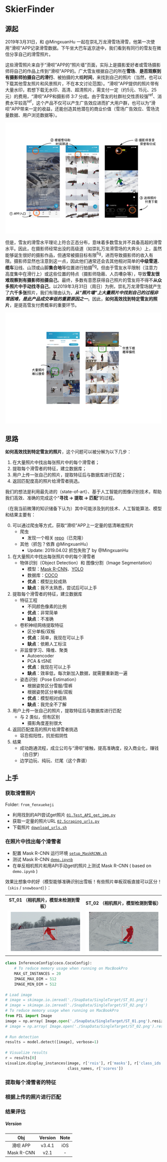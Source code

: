# SkierFinder

## 源起

2019年3月31日，和 @MingxuanHu 一起在崇礼万龙滑雪场滑雪，他第一次使用“滑呗”APP记录滑雪数据。下午坐大巴车返京途中，我们看到有同行的雪友在微信分享自己的滑雪照片。

这些滑雪照片来自于“滑呗”APP的“照片墙”页面，实际上是摄影爱好者或雪场摄影师将自己的作品上传到“滑呗”APP的。广大雪友根据自己的所在**雪场**、**是否观察到有摄影师拍摄自己的滑行**、被拍摄的大概**时间**，来找到自己的照片（当然，也可以下载其他雪友照片和风景照片，不在本文讨论范围）。“滑呗”APP提供的照片带有大量水印，若想下载无水印、高清、超清照片，需支付一定（约5元、15元、25元）的费用，“滑呗”APP和摄影师 3:7 分成。由于雪友的社群社交性质较强<sup>ref</sup>、消费水平较高<sup>ref</sup>，这个产品不仅可以产生广告效应进而扩大用户群，也可以为“滑呗”APP带来一定的收益，还能创造其他潜在的商业价值（雪场广告效应、雪场流量数据、用户浏览数据等）。

![](./imgs/img1.png)

但是，雪友的滑雪水平理论上符合正态分布，意味着多数雪友并不具备高超的滑雪水平。因此，在摄影师经常出没的高级道（如崇礼万龙滑雪场的大奔头）上，虽然能够诞生很好的摄影作品，但通常被摄目标有限<sup>fig</sup>，进而导致摄影师的收入有限。摄影师显然也注意到这一点，因此他们通常还会去其他相对简单的**中级雪道**、**缆车**沿线、山顶或山脚**集合地**等位置进行拍摄<sup>fig</sup>。但由于雪友水平限制（注意力高度集中在滑行上）或这些位置的特点（摄影师隐蔽、人员嘈杂等），导致**雪友很难观察到有摄影师拍摄自己**。最终，多数有意愿获得自己照片的雪友将不得不**从众多照片中手动找寻自己**。以2019年3月31日（周日）为例，崇礼万龙滑雪场就产生了**六千多张**照片，我们有理由认为，___从“照片墙”上大量照片中找到自己的过程非常困难，是此产品成交率低的重要原因之一___。因此，**如何高效找到特定雪友的照片**，是提高雪友付费概率的重要环节。

![](./imgs/img2.png)

## 思路

**如何高效找到特定雪友的照片**，这个问题可以被分解为以下几步：
1. 在大量照片中找出每张照片中的每个滑雪者；
2. 提取每个滑雪者的特征，建立数据库；
3. 用户上传一张自己的照片，提取特征后与数据库进行匹配；
4. 返回匹配度高的照片给滑雪者挑选。

我们的想法是利用最先进的（state-of-art）、基于人工智能的图像识别技术，帮助我们高效、准确的完成这个“**寻找 -> 提取 -> 匹配**”的过程。

（在我当前微薄的知识储备下认为）其中可能涉及到的技术、人工智能算法、模型和结果主要有：

0. 可以通过爬虫等方式，获取“滑呗”APP上一定量的低清晰度照片
    - 爬虫
        - 发现一个相关 [repo](https://github.com/longquanwu/huabei)（已克隆）
    - 其他（抓包？依靠 @MingxuanHu）
        - Update: 2019.04.02 抓包失败了 by @MingxuanHu
1. 在大量照片中找出每张照片中的每个滑雪者
    - 物体识别（Object Detection）和 图像分割（Image Segmentation）
        - 模型：[Mask R-CNN](https://github.com/matterport/Mask_RCNN)、[YOLO](https://pjreddie.com/darknet/yolo/)
        - 数据库：[COCO](http://cocodataset.org/#home)
        - **优点**：模型比较成熟
        - **缺点**：我不太熟悉，尝试后可以上手
2. 提取每个滑雪者的特征，建立数据库
    - 特征工程
        - 不同颜色像素的比例
        - **优点**：非常简单
        - **缺点**：不准确
    - 卷积神经网络提取特征
        - 区分单板/双板
        - **优点**：简单，我现在可以上手
        - **缺点**：依赖人工标注
    - 非监督学习、降维、聚类
        - Autoencoder
        - PCA & tSNE
        - **优点**：我现在可以上手
        - **缺点**：效率低，每次新加入数据，就需要重新跑一遍
    - 姿态识别（Pose Estimation）
        - 根据姿势区分雪服/雪裤
        - 根据姿势区分单板/双板
        - **优点**：模型相对成熟
        - **缺点**：我完全不了解
3. 用户上传一张自己的照片，提取特征后与数据库进行匹配
    - 与 2 类似，但有区别
        - 摄影角度差别很大
4. 返回匹配度高的照片给滑雪者挑选
    - 容忍假阳性，抗拒假阴性
5. 结果
    - 成功跑通流程，成立公司与“滑呗”接触，提高准确度，投入商业化，赚钱（白日梦）
    - 边学边玩、纯玩、烂尾（这个靠谱）

## 上手

### 获取滑雪照片

Folder: `from_fenxuekeji`

- 利用找到的API尝试get照片 [`01.Test_API_get_img.py`](./from_fenxuekeji/01.Test_API_get_img.py)
- 获取一定量的照片URL [`02.Scraping_urls.py`](./from_fenxuekeji/02.Scraping_urls.py)
- 下载照片 [`download_urls.sh`](./utils/download_urls.sh)

### 在照片中找出每个滑雪者

- 配置 Mask R-CNN 运行环境 [`setup_MaskRCNN.sh`](./utils/setup_MaskRCNN.sh)
- 测试 Mask R-CNN [`demo.ipynb`](https://github.com/matterport/Mask_RCNN/blob/master/samples/demo.ipynb)
- 在单反相机照片和用API手动get的照片上测试 Mask R-CNN ( based on `demo.ipynb` )

效果比想象中的好（模型能够准确识别出雪板！有些照片单板双板直接可以区分！（`skis` / `snowboard`））：

<html>
    <table style="margin-left: auto; margin-right: auto;" align="center">
        <tr>
            <th>ST_01 （相机照片，模型未检测到雪板）</th>
            <th>ST_02 （相机照片，模型检测到雪板）</th>
        </tr>
            <td>
                <img src="./imgs/ST_01_out.png" width="400"/>
            </td>
            <td>
                <img src="./imgs/ST_02_out.png" width="400"/>
            </td>
        </tr>
    </table>
</html>

```python
class InferenceConfig(coco.CocoConfig):
    # To reduce memory usage when running on MacBookPro
    MAX_GT_INSTANCES = 20
    IMAGE_MAX_DIM = 512
    IMAGE_MIN_DIM = 512

# Load image
# image = skimage.io.imread('./SnapData/SingleTarget/ST_01.png')
# image = skimage.io.imread('./SnapData/SingleTarget/ST_02.png')
# To reduce memory usage when running on MacBookPro
from PIL import Image
image = np.array( Image.open('./SnapData/SingleTarget/ST_01.png').resize((960,540), Image.ANTIALIAS) )
# image = np.array( Image.open('./SnapData/SingleTarget/ST_02.png').resize((960,540), Image.ANTIALIAS) )

# Run detection
results = model.detect([image], verbose=1)

# Visualize results
r = results[0]
visualize.display_instances(image, r['rois'], r['masks'], r['class_ids'],
                            class_names, r['scores'])
```

### 提取每个滑雪者的特征

### 根据上传的照片进行匹配

### 结果评估


##### Version

|    Obj     | Version | Note |
|    :-:     |   :-:   |  :-: |
|   滑呗 APP  | v3.4.1  | iOS |
| Mask R-CNN |  v2.1   |  -  |


<!-- EOF -->
